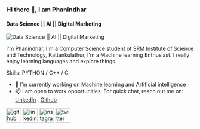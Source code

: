 ### Hi there 👋, I am Phanindhar
#### Data Science || AI || Digital Marketing
![Data Science || AI || Digital Marketing](https://magiccopy.xyz/assets/images/hadder.gif)

I'm Phanindhar, I'm a Computer Science student of SRM Institute of Science and Technology, Kattankulathur, I'm a Machine learning Enthusiast. I really enjoy learning languages and explore things.

Skills: PYTHON / C++ / C

- 🔭 I’m currently working on Machine learning and Artificial intelligence 
- 📫 I am open to work opportunities. For quick chat, reach out me on: [LinkedIn](https://www.linkedin.com/in/phani6/) ,
                                                                       [Github](https://github.com/phani06)


[<img src='https://cdn.jsdelivr.net/npm/simple-icons@3.0.1/icons/github.svg' alt='github' height='40'>](https://github.com/[Github](https://github.com/phani06))  [<img src='https://cdn.jsdelivr.net/npm/simple-icons@3.0.1/icons/linkedin.svg' alt='linkedin' height='40'>](https://www.linkedin.com/in/[Linkedln]linkedin.com/in/phani6/)  [<img src='https://cdn.jsdelivr.net/npm/simple-icons@3.0.1/icons/instagram.svg' alt='instagram' height='40'>](https://www.instagram.com/[Instagram]https://www.instagram.com/fphani//)  [<img src='https://cdn.jsdelivr.net/npm/simple-icons@3.0.1/icons/twitter.svg' alt='twitter' height='40'>](https://twitter.com/[Twitter]https://twitter.com/fphani6)  



